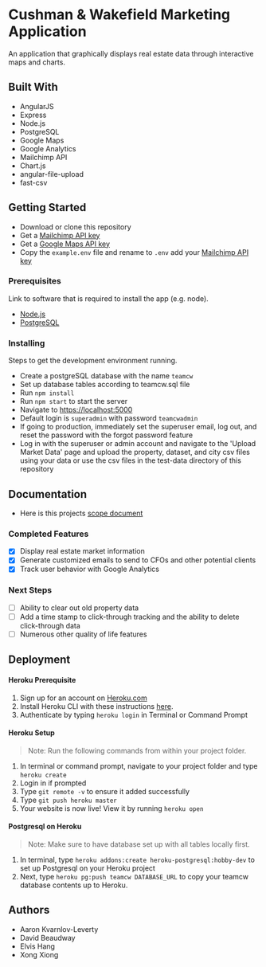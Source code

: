 # Cushman & Wakefield Marketing Application

An application that graphically displays real estate data through interactive maps and charts.

## Built With

- AngularJS
- Express
- Node.js
- PostgreSQL
- Google Maps
- Google Analytics
- Mailchimp API
- Chart.js
- angular-file-upload
- fast-csv

## Getting Started

- Download or clone this repository
- Get a [Mailchimp API key](http://developer.mailchimp.com/documentation/mailchimp/)
- Get a [Google Maps API key](https://developers.google.com/maps/documentation/javascript/get-api-key)
- Copy the `example.env` file and rename to `.env` add your [Mailchimp API key](http://developer.mailchimp.com/documentation/mailchimp/)

### Prerequisites

Link to software that is required to install the app (e.g. node).

- [Node.js](https://nodejs.org/en/)
- [PostgreSQL](https://www.postgresql.org/)


### Installing

Steps to get the development environment running.
- Create a postgreSQL database with the name `teamcw`
- Set up database tables according to teamcw.sql file
- Run `npm install`
- Run `npm start` to start the server
- Navigate to [https://localhost:5000](https://localhost:5000)
- Default login is `superadmin` with password `teamcwadmin`
- If going to production, immediately set the superuser email, log out, and reset the password with the forgot password feature
- Log in with the superuser or admin account and navigate to the 'Upload Market Data' page and upload the property, dataset, and city csv files using your data or use the csv files in the test-data directory of this repository

## Documentation

- Here is this projects [scope document](https://docs.google.com/document/d/1FfKg5Itqu6kdVkCCw3OXBsRXonaJbQ-s_w922NXqDto/edit?usp=sharing)

### Completed Features

- [x] Display real estate market information 
- [x] Generate customized emails to send to CFOs and other potential clients
- [x] Track user behavior with Google Analytics

### Next Steps

- [ ] Ability to clear out old property data
- [ ] Add a time stamp to click-through tracking and the ability to delete click-through data
- [ ] Numerous other quality of life features

## Deployment

#### Heroku Prerequisite

1. Sign up for an account on [Heroku.com](https://www.heroku.com/)
2. Install Heroku CLI with these instructions [here](https://devcenter.heroku.com/articles/heroku-cli).
3. Authenticate by typing `heroku login` in Terminal or Command Prompt

#### Heroku Setup

> Note: Run the following commands from within your project folder.

1. In  terminal or command prompt, navigate to your project folder and type `heroku create`
2. Login in if prompted
3. Type `git remote -v` to ensure it added successfully
4. Type `git push heroku master`
5. Your website is now live! View it by running `heroku open`

#### Postgresql on Heroku

> Note: Make sure to have database set up with all tables locally first.

1. In terminal, type `heroku addons:create heroku-postgresql:hobby-dev` to set up Postgresql on your Heroku project
2. Next, type `heroku pg:push teamcw DATABASE_URL` to copy your teamcw database contents up to Heroku. 

## Authors

* Aaron Kvarnlov-Leverty
* David Beaudway
* Elvis Hang
* Xong Xiong
